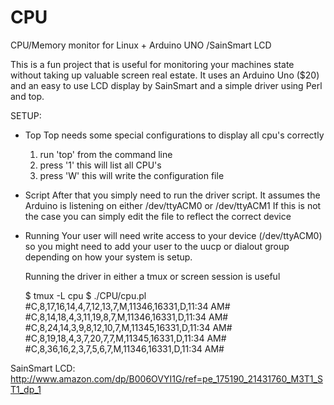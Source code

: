 CPU
===

CPU/Memory monitor for Linux + Arduino UNO /SainSmart LCD

This is a fun project that is useful for monitoring your machines state without
taking up valuable screen real estate. It uses an Arduino Uno ($20) and an easy
to use LCD display by SainSmart and a simple driver using Perl and top.

SETUP:
- Top
  Top needs some special configurations to display all cpu's correctly

  1) run 'top' from the command line
  2) press '1' this will list all CPU's
  3) press 'W' this will write the configuration file

- Script
  After that you simply need to run the driver script.
  It assumes the Arduino is listening on either /dev/ttyACM0 or /dev/ttyACM1
  If this is not the case you can simply edit the file to reflect the correct
  device

- Running
  Your user will need write access to your device (/dev/ttyACM0) so you
  might need to add your user to the uucp or dialout group depending on 
  how your system is setup.

  Running the driver in either a tmux or screen session is useful

    $ tmux -L cpu
    $ ./CPU/cpu.pl
    #C,8,17,16,14,4,7,12,13,7,M,11346,16331,D,11:34 AM#
    #C,8,14,18,4,3,11,19,8,7,M,11346,16331,D,11:34 AM#
    #C,8,24,14,3,9,8,12,10,7,M,11345,16331,D,11:34 AM#
    #C,8,19,18,4,3,7,20,7,7,M,11345,16331,D,11:34 AM#
    #C,8,36,16,2,3,7,5,6,7,M,11346,16331,D,11:34 AM#


SainSmart LCD: 
http://www.amazon.com/dp/B006OVYI1G/ref=pe_175190_21431760_M3T1_ST1_dp_1




